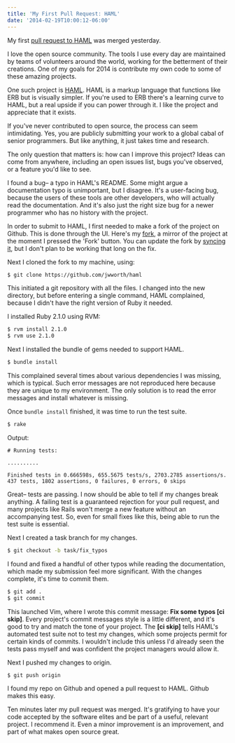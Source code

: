 ```yaml
---
title: 'My First Pull Request: HAML'
date: '2014-02-19T10:00:12-06:00'
---
```


My first <a href='https://github.com/haml/haml/pull/746'>pull request to HAML</a> was merged yesterday.

I love the open source community.  The tools I use every day are maintained by teams of volunteers around the world, working for the betterment of their creations. One of my goals for 2014 is contribute my own code to some of these amazing projects.

One such project is <a href='https://github.com/haml/haml'>HAML</a>. HAML is a markup language that functions like ERB but is visually simpler. If you're used to ERB there's a learning curve to HAML, but a real upside if you can power through it. I like the project and appreciate that it exists.

If you've never contributed to open source, the process can seem intimidating. Yes, you are publicly submitting your work to a global cabal of senior programmers. But like anything, it just takes time and research.

The only question that matters is: how can I improve this project? Ideas can come from anywhere, including an open issues list, bugs you've observed, or a feature you'd like to see.

I found a bug– a typo in HAML's README. Some might argue a documentation typo is unimportant, but I disagree. It's a user-facing bug, because the users of these tools are other developers, who will actually read the documentation. And it's also just the right size bug for a newer programmer who has no history with the project.

In order to submit to HAML, I first needed to make a fork of the project on Github. This is done through the UI. Here's my <a href='http://github.com/jwworth/haml'>fork</a>, a mirror of the project at the moment I pressed the 'Fork' button. You can update the fork by <a href='http://help.github.com/articles/syncing-a-fork'>syncing it</a>, but I don't plan to be working that long on the fix.

Next I cloned the fork to my machine, using:

```sh
$ git clone https://github.com/jwworth/haml
```

This initiated a git repository with all the files. I changed into the new directory, but before entering a single command, HAML complained, because I didn't have the right version of Ruby it needed.

I installed Ruby 2.1.0 using RVM:

```sh
$ rvm install 2.1.0
$ rvm use 2.1.0
```

Next I installed the bundle of gems needed to support HAML.

```sh
$ bundle install
```

This complained several times about various dependencies I was missing, which is typical. Such error messages are not reproduced here because they are unique to my environment. The only solution is to read the error messages and install whatever is missing.

Once <code>bundle install</code> finished, it was time to run the test suite.

```sh
$ rake
```

Output:

```
# Running tests:

..........

Finished tests in 0.666598s, 655.5675 tests/s, 2703.2785 assertions/s.
437 tests, 1802 assertions, 0 failures, 0 errors, 0 skips
```

Great– tests are passing. I now should be able to tell if my changes break anything. A failing test is a guaranteed rejection for your pull request, and many projects like Rails won't merge a new feature without an accompanying test. So, even for small fixes like this, being able to run the test suite is essential.

Next I created a task branch for my changes.

```sh
$ git checkout -b task/fix_typos
```

I found and fixed a handful of other typos while reading the documentation, which made my submission feel more significant. With the changes complete, it's time to commit them.

```sh
$ git add .
$ git commit
```

This launched Vim, where I wrote this commit message: <strong>Fix some typos [ci skip]</strong>. Every project's commit messages style is a little different, and it's good to try and match the tone of your project. The <strong>[ci skip]</strong> tells HAML's automated test suite not to test my changes, which some projects permit for certain kinds of commits.  I wouldn't include this unless I'd already seen the tests pass myself and was confident the project managers would allow it.

Next I pushed my changes to origin.

```sh
$ git push origin
```

I found my repo on Github and opened a pull request to HAML. Github makes this easy.

Ten minutes later my pull request was merged. It's gratifying to have your code accepted by the software elites and be part of a useful, relevant project. I recommend it. Even a minor improvement is an improvement, and part of what makes open source great.